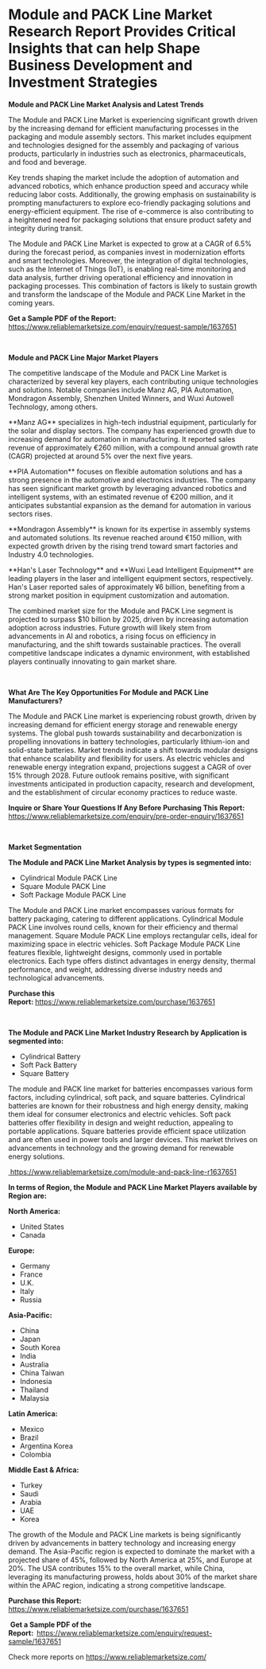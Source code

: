 <p><h1>Module and PACK Line Market Research Report Provides Critical Insights that can help Shape Business Development and Investment Strategies</h1></p><p><strong>Module and PACK Line Market Analysis and Latest Trends</strong></p>
<p><p>The Module and PACK Line Market is experiencing significant growth driven by the increasing demand for efficient manufacturing processes in the packaging and module assembly sectors. This market includes equipment and technologies designed for the assembly and packaging of various products, particularly in industries such as electronics, pharmaceuticals, and food and beverage.</p><p>Key trends shaping the market include the adoption of automation and advanced robotics, which enhance production speed and accuracy while reducing labor costs. Additionally, the growing emphasis on sustainability is prompting manufacturers to explore eco-friendly packaging solutions and energy-efficient equipment. The rise of e-commerce is also contributing to a heightened need for packaging solutions that ensure product safety and integrity during transit.</p><p>The Module and PACK Line Market is expected to grow at a CAGR of 6.5% during the forecast period, as companies invest in modernization efforts and smart technologies. Moreover, the integration of digital technologies, such as the Internet of Things (IoT), is enabling real-time monitoring and data analysis, further driving operational efficiency and innovation in packaging processes. This combination of factors is likely to sustain growth and transform the landscape of the Module and PACK Line Market in the coming years.</p></p>
<p><strong>Get a Sample PDF of the Report:&nbsp;</strong> <a href="https://www.reliablemarketsize.com/enquiry/request-sample/1637651?utm_campaign=2665&utm_medium=2&utm_source=Github&utm_content=ia&utm_term=27022025&utm_id=module-and-pack-line">https://www.reliablemarketsize.com/enquiry/request-sample/1637651</a></p>
<p>&nbsp;</p>
<p><strong>Module and PACK Line Major Market Players</strong></p>
<p><p>The competitive landscape of the Module and PACK Line Market is characterized by several key players, each contributing unique technologies and solutions. Notable companies include Manz AG, PIA Automation, Mondragon Assembly, Shenzhen United Winners, and Wuxi Autowell Technology, among others.</p><p>**Manz AG** specializes in high-tech industrial equipment, particularly for the solar and display sectors. The company has experienced growth due to increasing demand for automation in manufacturing. It reported sales revenue of approximately €260 million, with a compound annual growth rate (CAGR) projected at around 5% over the next five years.</p><p>**PIA Automation** focuses on flexible automation solutions and has a strong presence in the automotive and electronics industries. The company has seen significant market growth by leveraging advanced robotics and intelligent systems, with an estimated revenue of €200 million, and it anticipates substantial expansion as the demand for automation in various sectors rises.</p><p>**Mondragon Assembly** is known for its expertise in assembly systems and automated solutions. Its revenue reached around €150 million, with expected growth driven by the rising trend toward smart factories and Industry 4.0 technologies.</p><p>**Han's Laser Technology** and **Wuxi Lead Intelligent Equipment** are leading players in the laser and intelligent equipment sectors, respectively. Han's Laser reported sales of approximately ¥6 billion, benefiting from a strong market position in equipment customization and automation.</p><p>The combined market size for the Module and PACK Line segment is projected to surpass $10 billion by 2025, driven by increasing automation adoption across industries. Future growth will likely stem from advancements in AI and robotics, a rising focus on efficiency in manufacturing, and the shift towards sustainable practices. The overall competitive landscape indicates a dynamic environment, with established players continually innovating to gain market share.</p></p>
<p>&nbsp;</p>
<p><strong>What Are The Key Opportunities For Module and PACK Line Manufacturers?</strong></p>
<p><p>The Module and PACK Line market is experiencing robust growth, driven by increasing demand for efficient energy storage and renewable energy systems. The global push towards sustainability and decarbonization is propelling innovations in battery technologies, particularly lithium-ion and solid-state batteries. Market trends indicate a shift towards modular designs that enhance scalability and flexibility for users. As electric vehicles and renewable energy integration expand, projections suggest a CAGR of over 15% through 2028. Future outlook remains positive, with significant investments anticipated in production capacity, research and development, and the establishment of circular economy practices to reduce waste.</p></p>
<p><strong>Inquire or Share Your Questions If Any Before Purchasing This Report:</strong> <a href="https://www.reliablemarketsize.com/enquiry/pre-order-enquiry/1637651?utm_campaign=2665&utm_medium=2&utm_source=Github&utm_content=ia&utm_term=27022025&utm_id=module-and-pack-line">https://www.reliablemarketsize.com/enquiry/pre-order-enquiry/1637651</a></p>
<p>&nbsp;</p>
<p><strong>Market Segmentation</strong></p>
<p><strong>The Module and PACK Line Market Analysis by types is segmented into:</strong></p>
<p><ul><li>Cylindrical Module PACK Line</li><li>Square Module PACK Line</li><li>Soft Package Module PACK Line</li></ul></p>
<p><p>The Module and PACK Line market encompasses various formats for battery packaging, catering to different applications. Cylindrical Module PACK Line involves round cells, known for their efficiency and thermal management. Square Module PACK Line employs rectangular cells, ideal for maximizing space in electric vehicles. Soft Package Module PACK Line features flexible, lightweight designs, commonly used in portable electronics. Each type offers distinct advantages in energy density, thermal performance, and weight, addressing diverse industry needs and technological advancements.</p></p>
<p><strong>Purchase this Report:&nbsp;</strong><a href="https://www.reliablemarketsize.com/purchase/1637651?utm_campaign=2665&utm_medium=2&utm_source=Github&utm_content=ia&utm_term=27022025&utm_id=module-and-pack-line">https://www.reliablemarketsize.com/purchase/1637651</a></p>
<p>&nbsp;</p>
<p><strong>The Module and PACK Line Market Industry Research by Application is segmented into:</strong></p>
<p><ul><li>Cylindrical Battery</li><li>Soft Pack Battery</li><li>Square Battery</li></ul></p>
<p><p>The module and PACK line market for batteries encompasses various form factors, including cylindrical, soft pack, and square batteries. Cylindrical batteries are known for their robustness and high energy density, making them ideal for consumer electronics and electric vehicles. Soft pack batteries offer flexibility in design and weight reduction, appealing to portable applications. Square batteries provide efficient space utilization and are often used in power tools and larger devices. This market thrives on advancements in technology and the growing demand for renewable energy solutions.</p></p>
<p><a href="https://www.reliablemarketsize.com/module-and-pack-line-r1637651?utm_campaign=2665&utm_medium=2&utm_source=Github&utm_content=ia&utm_term=27022025&utm_id=module-and-pack-line">&nbsp;https://www.reliablemarketsize.com/module-and-pack-line-r1637651</a></p>
<p><strong>In terms of Region, the Module and PACK Line Market Players available by Region are:</strong></p>
<p>
    <p> <strong> North America: </strong>
        <ul>
            <li>United States</li>
            <li>Canada</li>
        </ul>
        </p> 
    <p> <strong> Europe: </strong>
        <ul>
            <li>Germany</li>
            <li>France</li>
            <li>U.K.</li>
            <li>Italy</li>
            <li>Russia</li>
        </ul>
        </p> 
    <p> <strong> Asia-Pacific: </strong>
        <ul>
            <li>China</li>
            <li>Japan</li>
            <li>South Korea</li>
            <li>India</li>
            <li>Australia</li>
            <li>China Taiwan</li>
            <li>Indonesia</li>
            <li>Thailand</li>
            <li>Malaysia</li>
        </ul>
        </p> 
    <p> <strong> Latin America: </strong>
        <ul>
            <li>Mexico</li>
            <li>Brazil</li>
            <li>Argentina Korea</li>
            <li>Colombia</li>
        </ul>
        </p> 
    <p> <strong> Middle East & Africa: </strong>
        <ul>
            <li>Turkey</li>
            <li>Saudi</li>
            <li>Arabia</li>
            <li>UAE</li>
            <li>Korea</li>
        </ul>
    </p>
    </p>
<p><p>The growth of the Module and PACK Line markets is being significantly driven by advancements in battery technology and increasing energy demand. The Asia-Pacific region is expected to dominate the market with a projected share of 45%, followed by North America at 25%, and Europe at 20%. The USA contributes 15% to the overall market, while China, leveraging its manufacturing prowess, holds about 30% of the market share within the APAC region, indicating a strong competitive landscape.</p></p>
<p><strong>Purchase this Report: </strong><a href="https://www.reliablemarketsize.com/purchase/1637651?utm_campaign=2665&utm_medium=2&utm_source=Github&utm_content=ia&utm_term=27022025&utm_id=module-and-pack-line">https://www.reliablemarketsize.com/purchase/1637651</a></p>
<p>&nbsp;<strong>Get a Sample PDF of the Report:&nbsp;&nbsp;</strong><a href="https://www.reliablemarketsize.com/enquiry/request-sample/1637651?utm_campaign=2665&utm_medium=2&utm_source=Github&utm_content=ia&utm_term=27022025&utm_id=module-and-pack-line">https://www.reliablemarketsize.com/enquiry/request-sample/1637651</a></p>
<p><strong></strong></p>
<p>Check more reports on <a href="https://www.reliablemarketsize.com/?utm_campaign=2665&utm_medium=2&utm_source=Github&utm_content=ia&utm_term=27022025&utm_id=module-and-pack-line">https://www.reliablemarketsize.com/</a></p>